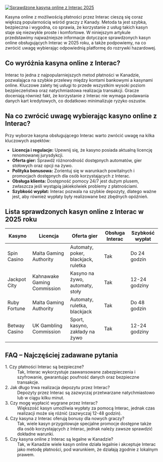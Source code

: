 [![Sprawdzone kasyna online z Interac 2025](https://123-caf.pages.dev/gitsignup.png)](https://vrmoo.ru/Bt82HjjY)

<p>Kasyna online z możliwością płatności przez Interac cieszą się coraz większą popularnością wśród graczy z Kanady. Metoda ta jest szybka, bezpieczna i wygodna, co sprawia, że korzystanie z usług takich kasyn staje się niezwykle proste i komfortowe. W niniejszym artykule przedstawimy najważniejsze informacje dotyczące sprawdzonych kasyn online obsługujących Interac w 2025 roku, a także podpowiemy, na co zwrócić uwagę wybierając odpowiednią platformę do rozrywki hazardowej.</p>  <h2>Co wyróżnia kasyna online z Interac?</h2> <p>Interac to jedna z najpopularniejszych metod płatności w Kanadzie, pozwalająca na szybkie przelewy między kontami bankowymi a kasynami online. Kluczowe zalety tej usługi to przede wszystkim wysoki poziom bezpieczeństwa oraz natychmiastowa realizacja transakcji. Gracze doceniają również fakt, że korzystanie z Interac nie wymaga podawania danych kart kredytowych, co dodatkowo minimalizuje ryzyko oszustw.</p>  <h2>Na co zwrócić uwagę wybierając kasyno online z Interac?</h2> <p>Przy wyborze kasyna obsługującego Interac warto zwrócić uwagę na kilka kluczowych aspektów:</p> <ul> <li><strong>Licencja i regulacje:</strong> Upewnij się, że kasyno posiada aktualną licencję renomowanej jurysdykcji.</li> <li><strong>Oferta gier:</strong> Sprawdź różnorodność dostępnych automatów, gier stołowych oraz opcji na żywo.</li> <li><strong>Polityka bonusowa:</strong> Zorientuj się w warunkach powitalnych i promocjach dostępnych dla osób korzystających z Interac.</li> <li><strong>Obsługa klienta:</strong> Dostępność pomocy 24/7 jest dużym plusem, zwłaszcza jeśli wystąpią jakiekolwiek problemy z płatnościami.</li> <li><strong>Szybkość wypłat:</strong> Interac pozwala na szybkie depozyty, dlatego ważne jest, aby również wypłaty były realizowane bez zbędnych opóźnień.</li> </ul>  <h2>Lista sprawdzonych kasyn online z Interac w 2025 roku</h2> <table> <thead> <tr> <th>Kasyno</th> <th>Licencja</th> <th>Oferta gier</th> <th>Obsługa Interac</th> <th>Szybkość wypłat</th> </tr> </thead> <tbody> <tr> <td>Spin Casino</td> <td>Malta Gaming Authority</td> <td>Automaty, poker, blackjack, ruletka</td> <td>Tak</td> <td>Do 24 godzin</td> </tr> <tr> <td>Jackpot City</td> <td>Kahnawake Gaming Commission</td> <td>Kasyno na żywo, automaty, stoły</td> <td>Tak</td> <td>12-24 godziny</td> </tr> <tr> <td>Ruby Fortune</td> <td>Malta Gaming Authority</td> <td>Automaty, ruletka, blackjack</td> <td>Tak</td> <td>Do 48 godzin</td> </tr> <tr> <td>Betway Casino</td> <td>UK Gambling Commission</td> <td>Sport, kasyno, zakłady na żywo</td> <td>Tak</td> <td>12-24 godziny</td> </tr> </tbody> </table>  <h2>FAQ – Najczęściej zadawane pytania</h2> <dl> <dt>1. Czy płatności Interac są bezpieczne?</dt> <dd>Tak, Interac wykorzystuje zaawansowane zabezpieczenia i szyfrowanie, gwarantując poufność danych oraz bezpieczne transakcje.</dd>  <dt>2. Jak długo trwa realizacja depozytu przez Interac?</dt> <dd>Depozyty przez Interac są zazwyczaj przetwarzane natychmiastowo lub w ciągu kilku minut.</dd>  <dt>3. Czy mogę wypłacić wygrane przez Interac?</dt> <dd>Większość kasyn umożliwia wypłaty za pomocą Interac, jednak czas realizacji może się różnić (zazwyczaj 12-48 godzin).</dd>  <dt>4. Czy kasyna z Interac oferują bonusy dla nowych graczy?</dt> <dd>Tak, wiele kasyn przygotowuje specjalne promocje dostępne także dla osób korzystających z Interac, jednak należy zawsze sprawdzić dokładne warunki.</dd>  <dt>5. Czy kasyna online z Interac są legalne w Kanadzie?</dt> <dd>Tak, w Kanadzie wiele kasyn online działa legalnie i akceptuje Interac jako metodę płatności, pod warunkiem, że działają zgodnie z lokalnym prawem.</dd> </dl>